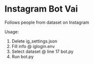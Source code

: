 # Instagram Bot Vai
 Follows people from dataset on Instagram

Usage: 
1. Delete ig_settings.json
2. Fill info @ iglogin.env
3. Select dataset @ line 17 bot.py
4. Run bot.py
